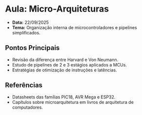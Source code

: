 # Aula: Micro-Arquiteturas

- **Data:** 22/09/2025
- **Tema:** Organização interna de microcontroladores e pipelines simplificados.

## Pontos Principais
- Revisão da diferença entre Harvard e Von Neumann.
- Estudo de pipelines de 2 e 3 estágios aplicados a MCUs.
- Estratégias de otimização de instruções e latências.

## Referências
- Datasheets das famílias PIC18, AVR Mega e ESP32.
- Capítulos sobre microarquitetura em livros de arquitetura de computadores.
